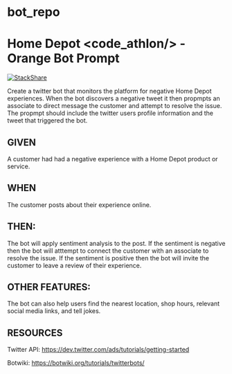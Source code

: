 # bot_repo
# Home Depot &lt;code_athlon/>  - Orange Bot Prompt #

[![StackShare](https://img.shields.io/badge/tech-stack-0690fa.svg?style=flat)](https://stackshare.io/2Clutch/knowledge-purse)

Create a twitter bot that monitors the platform for negative Home Depot experiences. When the bot discovers a negative tweet it then propmpts an associate to direct message the customer and attempt to resolve the issue. The propmpt should include the twitter users profile information and the tweet that triggered the bot.

## GIVEN 
   A customer had had a negative experience with a Home Depot product or service.

## WHEN
   The customer posts about their experience online.

## THEN: 
   The bot will apply sentiment analysis to the post. If the sentiment is negative then the bot will atttempt to connect the customer with an associate to resolve the issue. If the sentiment is positive then the bot will invite the customer to leave a review of their experience.
	
## OTHER FEATURES:
   The bot can also help users find the nearest location, shop hours, relevant social media links, and tell jokes.

## RESOURCES

Twitter API: https://dev.twitter.com/ads/tutorials/getting-started

Botwiki: https://botwiki.org/tutorials/twitterbots/
